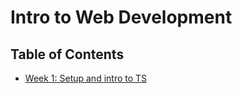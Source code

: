 # Intro to Web Development

## Table of Contents

* [Week 1: Setup and intro to TS](/docs/week1.md)
